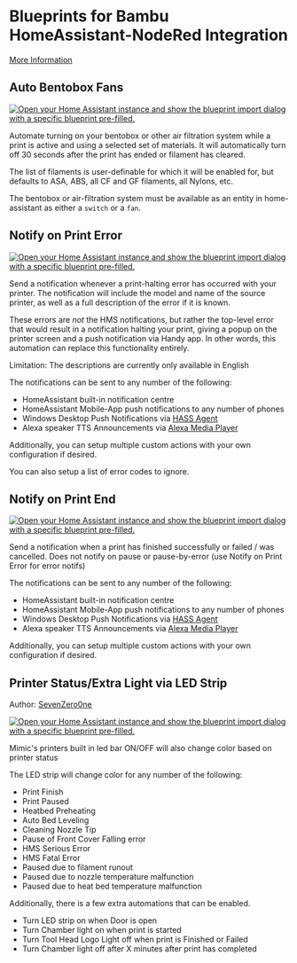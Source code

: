 # Blueprints for Bambu HomeAssistant-NodeRed Integration

[More Information](https://www.wolfwithsword.com/bambulab-homeassistant-blueprints/)

## Auto Bentobox Fans

[![Open your Home Assistant instance and show the blueprint import dialog with a specific blueprint pre-filled.](https://my.home-assistant.io/badges/blueprint_import.svg)](https://my.home-assistant.io/redirect/blueprint_import/?blueprint_url=https%3A%2F%2Fgithub.com%2FWolfwithSword%2FBambu-HomeAssistant-Flows%2Fblob%2Fmain%2Ffiles%2Fhomeassistant%2Fblueprints%2Fnodered%2Fbambu_nr_auto_bentobox_fans.yaml)

Automate turning on your bentobox or other air filtration system while a print is active and using a selected set of materials. It will automatically turn off 30 seconds after the print has ended or filament has cleared.

The list of filaments is user-definable for which it will be enabled for, but defaults to ASA, ABS, all CF and GF filaments, all Nylons, etc.

The bentobox or air-filtration system must be available as an entity in home-assistant as either a `switch` or a `fan`.

## Notify on Print Error

[![Open your Home Assistant instance and show the blueprint import dialog with a specific blueprint pre-filled.](https://my.home-assistant.io/badges/blueprint_import.svg)](https://my.home-assistant.io/redirect/blueprint_import/?blueprint_url=https%3A%2F%2Fgithub.com%2FWolfwithSword%2FBambu-HomeAssistant-Flows%2Fblob%2Fmain%2Ffiles%2Fhomeassistant%2Fblueprints%2Fnodered%2Fbambu_nr_notify_print_error.yaml)

Send a notification whenever a print-halting error has occurred with your printer. The notification will include the model and name of the source printer, as well as a full description of the error if it is known.

These errors are *not* the HMS notifications, but rather the top-level error that would result in a notification halting your print, giving a popup on the printer screen and a push notification via Handy app. In other words, this automation can replace this functionality entirely.

Limitation: The descriptions are currently only available in English

The notifications can be sent to any number of the following:
  - HomeAssistant built-in notification centre
  - HomeAssistant Mobile-App push notifications to any number of phones
  - Windows Desktop Push Notifications via [HASS Agent](https://github.com/LAB02-Research/HASS.Agent)
  - Alexa speaker TTS Announcements via [Alexa Media Player](https://github.com/alandtse/alexa_media_player)
  
Additionally, you can setup multiple custom actions with your own configuration if desired.

You can also setup a list of error codes to ignore.
  
## Notify on Print End

[![Open your Home Assistant instance and show the blueprint import dialog with a specific blueprint pre-filled.](https://my.home-assistant.io/badges/blueprint_import.svg)](https://my.home-assistant.io/redirect/blueprint_import/?blueprint_url=https%3A%2F%2Fgithub.com%2FWolfwithSword%2FBambu-HomeAssistant-Flows%2Fblob%2Fmain%2Ffiles%2Fhomeassistant%2Fblueprints%2Fnodered%2Fbambu_nr_notify_print_state.yaml)

Send a notification when a print has finished successfully or failed / was cancelled. Does not notify on pause or pause-by-error (use Notify on Print Error for error notifs)

The notifications can be sent to any number of the following:
  - HomeAssistant built-in notification centre
  - HomeAssistant Mobile-App push notifications to any number of phones
  - Windows Desktop Push Notifications via [HASS Agent](https://github.com/LAB02-Research/HASS.Agent)
  - Alexa speaker TTS Announcements via [Alexa Media Player](https://github.com/alandtse/alexa_media_player)
  
Additionally, you can setup multiple custom actions with your own configuration if desired.

## Printer Status/Extra Light via LED Strip

Author: [SevenZero0ne](https://github.com/SevenZero0ne)

[![Open your Home Assistant instance and show the blueprint import dialog with a specific blueprint pre-filled.](https://my.home-assistant.io/badges/blueprint_import.svg)](https://my.home-assistant.io/redirect/blueprint_import/?blueprint_url=https%3A%2F%2Fgithub.com%2FWolfwithSword%2FBambu-HomeAssistant-Flows%2Fblob%2Fmain%2Ffiles%2Fhomeassistant%2Fblueprints%2Fnodered%2Fbambu_nr_esphome_wled_controller.yaml)

Mimic's printers built in led bar ON/OFF will also change color based on printer status

The LED strip will change color for any number of the following:
  - Print Finish
  - Print Paused
  - Heatbed Preheating
  - Auto Bed Leveling
  - Cleaning Nozzle Tip
  - Pause of Front Cover Falling error
  - HMS Serious Error
  - HMS Fatal Error
  - Paused due to filament runout
  - Paused due to nozzle temperature malfunction
  - Paused due to heat bed temperature malfunction
  
Additionally, there is a few extra automations that can be enabled.
  - Turn LED strip on when Door is open
  - Turn Chamber light on when print is started
  - Turn Tool Head Logo Light off when print is Finished or Failed
  - Turn Chamber light off after X minutes after print has completed
